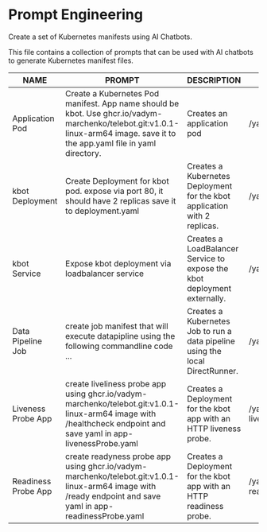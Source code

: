 # Prompt Engineering
Create a set of Kubernetes manifests using AI Chatbots.

This file contains a collection of prompts that can be used with AI chatbots to generate Kubernetes manifest files.

| NAME | PROMPT | DESCRIPTION | EXAMPLE |
|---|---|---|---|
| Application Pod | Create a Kubernetes Pod manifest. App name should be kbot. Use ghcr.io/vadym-marchenko/telebot.git:v1.0.1-linux-arm64 image. save it to the app.yaml file in yaml directory. | Creates an application pod | /yaml/app.yaml | 
| kbot Deployment | Create Deployment for kbot pod. expose via port 80, it should have 2 replicas save it to deployment.yaml | Creates a Kubernetes Deployment for the kbot application with 2 replicas. | /yaml/deployment.yaml |
| kbot Service | Expose kbot deployment via loadbalancer service | Creates a LoadBalancer Service to expose the kbot deployment externally. | /yaml/service.yaml |
| Data Pipeline Job | create job manifest that will execute datapipline using the following commandline code ... | Creates a Kubernetes Job to run a data pipeline using the local DirectRunner. | /yaml/app-job.yaml |
| Liveness Probe App | create liveliness probe app using ghcr.io/vadym-marchenko/telebot.git:v1.0.1-linux-arm64 image with /healthcheck endpoint and save yaml in app-livenessProbe.yaml | Creates a Deployment for the kbot app with an HTTP liveness probe. | /yaml/app-livenessProbe.yaml |
| Readiness Probe App | create readyness probe app using ghcr.io/vadym-marchenko/telebot.git:v1.0.1-linux-arm64 image with /ready endpoint and save yaml in app-readinessProbe.yaml | Creates a Deployment for the kbot app with an HTTP readiness probe. | /yaml/app-readinessProbe.yaml |
